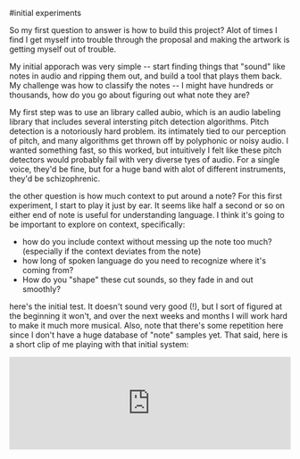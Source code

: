 #initial experiments

So my first question to answer is how to build this project?  Alot of times I find I get myself into trouble through the proposal and making the artwork is getting myself out of trouble.   

My initial apporach was very simple -- start finding things that "sound" like notes in audio and ripping them out, and build a tool that plays them back.  My challenge was how to classify the notes -- I might have hundreds or thousands, how do you go about figuring out what note they are? 

My first step was to use an library called aubio, which is an audio labeling library that includes several intersting pitch detection algorithms.  Pitch detection is a notoriously hard problem.  its intimately tied to our perception of pitch, and many algorithms get thrown off by polyphonic or noisy audio.  I wanted something fast, so this worked, but intuitively I felt like these pitch detectors would probably fail with very diverse tyes of audio.  For a single voice, they'd be fine, but for a huge band with alot of different instruments, they'd be schizophrenic.

the other question is how much context to put around a note?  For this first experiment, I start to play it just by ear.  It seems like half a second or so on either end of note is useful for understanding language.  I think it's going to be important to explore on context, specifically: 

- how do you include context without messing up the note too much? (especially if the context deviates from the note)
- how long of spoken language do you need to recognize where it's coming from?
- How do you "shape" these cut sounds, so they fade in and out smoothly?

here's the initial test.  It doesn't sound very good (!), but I sort of figured at the beginning it won't, and over the next weeks and months I will work hard to make it much more musical.  Also, note that there's some repetition here since I don't have a huge database of "note" samples yet.  That said, here is a short clip of me playing with that initial system:

<iframe width="100%" height="166" scrolling="no" frameborder="no" src="https://w.soundcloud.com/player/?url=https%3A//api.soundcloud.com/tracks/133024588&amp;color=ff5500&amp;auto_play=false&amp;hide_related=false&amp;show_artwork=true"></iframe>
